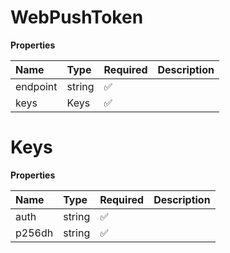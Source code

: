 # WebPushToken

**Properties**

| Name     | Type   | Required | Description |
| :------- | :----- | :------- | :---------- |
| endpoint | string | ✅       |             |
| keys     | Keys   | ✅       |             |

# Keys

**Properties**

| Name   | Type   | Required | Description |
| :----- | :----- | :------- | :---------- |
| auth   | string | ✅       |             |
| p256dh | string | ✅       |             |
